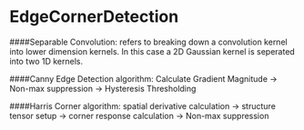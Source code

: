 # EdgeCornerDetection

####Separable Convolution:
refers to breaking down a convolution kernel into lower dimension kernels. In this case a 2D Gaussian kernel is seperated into two 1D kernels. 

####Canny Edge Detection algorithm:
Calculate Gradient Magnitude -> Non-max suppression -> Hysteresis Thresholding

####Harris Corner algorithm:
spatial derivative calculation -> structure tensor setup -> corner response calculation -> Non-max suppression
